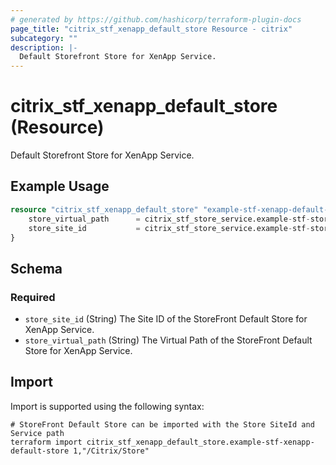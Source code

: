 ```yaml
---
# generated by https://github.com/hashicorp/terraform-plugin-docs
page_title: "citrix_stf_xenapp_default_store Resource - citrix"
subcategory: ""
description: |-
  Default Storefront Store for XenApp Service.
---
```


# citrix_stf_xenapp_default_store (Resource)

Default Storefront Store for XenApp Service.

## Example Usage

```terraform
resource "citrix_stf_xenapp_default_store" "example-stf-xenapp-default-store" {
	store_virtual_path      = citrix_stf_store_service.example-stf-store-service.virtual_path
    store_site_id           = citrix_stf_store_service.example-stf-store-service.site_id
}
```

<!-- schema generated by tfplugindocs -->
## Schema

### Required

- `store_site_id` (String) The Site ID of the StoreFront Default Store for XenApp Service.
- `store_virtual_path` (String) The Virtual Path of the StoreFront Default Store for XenApp Service.

## Import

Import is supported using the following syntax:

```shell
# StoreFront Default Store can be imported with the Store SiteId and Service path
terraform import citrix_stf_xenapp_default_store.example-stf-xenapp-default-store 1,"/Citrix/Store"
```
